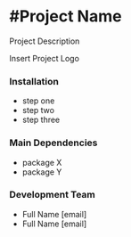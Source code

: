 #Project Name
=========================

<p>
    Project Description
</p>

<p> Insert Project Logo </p>


### Installation

- step one 
- step two
- step three

### Main Dependencies

- package X
- package Y

### Development Team

- Full Name [email]
- Full Name [email]
